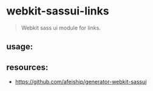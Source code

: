 # webkit-sassui-links
> Webkit sass ui module for links.

## usage:

## resources:
+ https://github.com/afeiship/generator-webkit-sassui
